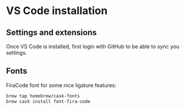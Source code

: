 # VS Code installation

## Settings and extensions

Once VS Code is installed, first login with GitHub to be able to sync you settings.

## Fonts

FiraCode font for some nice ligature features:

```sh
brew tap homebrew/cask-fonts
brew cask install font-fira-code
```

